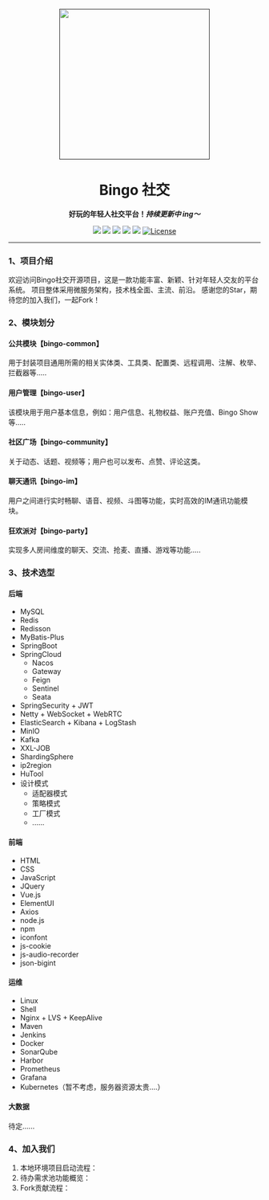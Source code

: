 <p align="center">
    <a href="" target="_blank">
      <img src="" width="300" />
    </a>
</p>

<h1 align="center">Bingo 社交</h1>
<p align="center"><strong>好玩的年轻人社交平台！<em>持续更新中 ing～</em></strong></p>

<div align="center">
    <a href="#"><img src="https://img.shields.io/badge/公众号-程序员阿斌-blue.svg?style=plasticr"></a>
    <a href="#"><img src="https://img.shields.io/badge/交流群-加入开发-green.svg?style=plasticr"></a>
    <a href="https://github.com/zongzibinbin/MallChat"><img src="https://img.shields.io/badge/github-项目地址-yellow.svg?style=plasticr"></a>
    <a href="https://gitee.com/zhongzhibinbin/MallChat"><img src="https://img.shields.io/badge/码云-项目地址-orange.svg?style=plasticr"></a>
    <a href="https://github.com/Evansy/MallChatWeb"><img src="https://img.shields.io/badge/前端-项目地址-blueviolet.svg?style=plasticr"></a>
    <a href="https://github.com/zongzibinbin/MallChat/stargazers" target="_blank">
        <img alt="License" src="https://img.shields.io/github/stars/zongzibinbin/MallChat.svg?style=social">
    </a>
</div>

---

### 1、项目介绍

欢迎访问Bingo社交开源项目，这是一款功能丰富、新颖、针对年轻人交友的平台系统。 项目整体采用微服务架构，技术栈全面、主流、前沿。
感谢您的Star，期待您的加入我们，一起Fork！

### 2、模块划分

#### 公共模块【bingo-common】

用于封装项目通用所需的相关实体类、工具类、配置类、远程调用、注解、枚举、拦截器等.....

#### 用户管理【bingo-user】

该模块用于用户基本信息，例如：用户信息、礼物权益、账户充值、Bingo Show等.....

#### 社区广场【bingo-community】

关于动态、话题、视频等；用户也可以发布、点赞、评论这类。

#### 聊天通讯【bingo-im】

用户之间进行实时畅聊、语音、视频、斗图等功能，实时高效的IM通讯功能模块。

#### 狂欢派对【bingo-party】

实现多人房间维度的聊天、交流、抢麦、直播、游戏等功能.....

### 3、技术选型

#### 后端

- MySQL
- Redis
- Redisson
- MyBatis-Plus
- SpringBoot
- SpringCloud
    - Nacos
    - Gateway
    - Feign
    - Sentinel
    - Seata
- SpringSecurity + JWT
- Netty + WebSocket + WebRTC
- ElasticSearch + Kibana + LogStash
- MinIO
- Kafka
- XXL-JOB
- ShardingSphere
- ip2region
- HuTool
- 设计模式
    - 适配器模式
    - 策略模式
    - 工厂模式
    - ......

#### 前端

- HTML
- CSS
- JavaScript
- JQuery
- Vue.js
- ElementUI
- Axios
- node.js
- npm
- iconfont
- js-cookie
- js-audio-recorder
- json-bigint

#### 运维

- Linux
- Shell
- Nginx + LVS + KeepAlive
- Maven
- Jenkins
- Docker
- SonarQube
- Harbor
- Prometheus
- Grafana
- Kubernetes（暂不考虑，服务器资源太贵....）

#### 大数据

待定......

### 4、加入我们

1. 本地环境项目启动流程：
2. 待办需求池功能概览：
3. Fork贡献流程：


